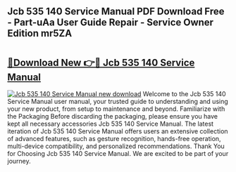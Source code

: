 ## Jcb 535 140 Service Manual PDF Download Free - Part-uAa User Guide Repair - Service Owner Edition mr5ZA

# <h2><a href="http://cf22399.oget.top/?id=Jcb+535+140+Service+Manual">🔗Download New 👉🔴 Jcb 535 140 Service Manual</a></h2>

[![Jcb 535 140 Service Manual new download](https://i.imgur.com/5g1atiW.png)](http://cf22399.oget.top/?id=Jcb+535+140+Service+Manual)
Welcome to the Jcb 535 140 Service Manual user manual, your trusted guide to understanding and using your new product, from setup to maintenance and beyond. Familiarize with the Packaging Before discarding the packaging, please ensure you have kept all necessary accessories Jcb 535 140 Service Manual. The latest iteration of Jcb 535 140 Service Manual offers users an extensive collection of advanced features, such as gesture recognition, hands-free operation, multi-device compatibility, and personalized recommendations. Thank You for Choosing Jcb 535 140 Service Manual. We are excited to be part of your journey.
